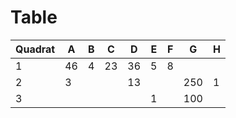 # Table 

| Quadrat | A | B | C | D | E | F | G | H | 
|-|-|-|-|-|-|-|-|-|
| 1 | 46 | 4 | 23 | 36 | 5 | 8 | | | 
| 2 | 3 | | | 13 | | | 250 | 1 | 
| 3 | | | | | 1 | | 100 | |  